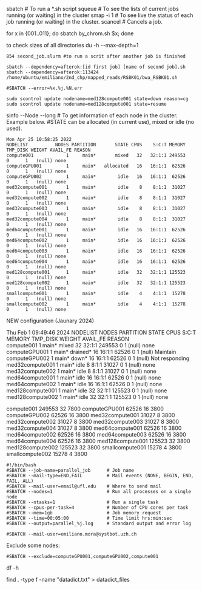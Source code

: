 sbatch # To run a *.sh script
squeue # To see the lists of current jobs running (or waiting) in the cluster
smap -i 1 # To see live the status of each job running (or waiting) in the cluster.
scancel # Cancels a job.

for x in {001..011}; do sbatch by_chrom.sh $x; done

to check sizes of all directories
du -h --max-depth=1

```
854 second_job.slurm #to run a scrit after another job is finished

sbatch --dependency=afterok:[id first job] [name of second job].sh
sbatch --dependency=afterok:113424 /home/ubuntu/emiliano/2nd_chp/mapped_reads/RSBK01/bwa_RSBK01.sh
```


```
#SBATCH --error=%x.%j.%N.err

sudo scontrol update nodename=med128compute001 state=down reason=cg
sudo scontrol update nodename=med128compute001 state=resume
```

sinfo --Node --long # To get information of each node in the cluster. Example below.
#STATE can be allocated (in current use), mixed or idle (no used).

```
Mon Apr 25 10:58:25 2022
NODELIST          NODES PARTITION       STATE CPUS    S:C:T MEMORY TMP_DISK WEIGHT AVAIL_FE REASON              
compute001            1     main*       mixed   32   32:1:1 249553        0      1   (null) none                
computeGPU001         1     main*   allocated   16   16:1:1  62526        0      1   (null) none                
computeGPU002         1     main*        idle   16   16:1:1  62526        0      1   (null) none                
med32compute001       1     main*        idle    8    8:1:1  31027        0      1   (null) none                
med32compute002       1     main*        idle    8    8:1:1  31027        0      1   (null) none                
med32compute003       1     main*        idle    8    8:1:1  31027        0      1   (null) none                
med32compute004       1     main*        idle    8    8:1:1  31027        0      1   (null) none                
med64compute001       1     main*        idle   16   16:1:1  62526        0      1   (null) none                
med64compute002       1     main*        idle   16   16:1:1  62526        0      1   (null) none                
med64compute003       1     main*        idle   16   16:1:1  62526        0      1   (null) none                
med64compute004       1     main*        idle   16   16:1:1  62526        0      1   (null) none                
med128compute001      1     main*        idle   32   32:1:1 125523        0      1   (null) none                
med128compute002      1     main*        idle   32   32:1:1 125523        0      1   (null) none                
smallcompute001       1     main*        idle    4    4:1:1  15278        0      1   (null) none                
smallcompute002       1     main*        idle    4    4:1:1  15278        0      1   (null) none
```

NEW configuration (Jaunary 2024)

Thu Feb  1 09:49:46 2024
NODELIST          NODES PARTITION       STATE CPUS    S:C:T MEMORY TMP_DISK WEIGHT AVAIL_FE REASON              
compute001            1     main*       mixed   32   32:1:1 249553        0      1   (null) none                
computeGPU001         1     main*    drained*   16   16:1:1  62526        0      1   (null) Maintain            
computeGPU002         1     main*       down*   16   16:1:1  62526        0      1   (null) Not responding      
med32compute001       1     main*        idle    8    8:1:1  31027        0      1   (null) none                
med32compute002       1     main*        idle    8    8:1:1  31027        0      1   (null) none                
med64compute001       1     main*        idle   16   16:1:1  62526        0      1   (null) none                
med64compute002       1     main*        idle   16   16:1:1  62526        0      1   (null) none                
med128compute001      1     main*        idle   32   32:1:1 125523        0      1   (null) none                
med128compute002      1     main*        idle   32   32:1:1 125523        0      1   (null) none

compute001
249553
32
7800
computeGPU001
62526
16
3800
computeGPU002
62526
16
3800
med32compute001
31027
8
3800
med32compute002
31027
8
3800
med32compute003
31027
8
3800
med32compute004
31027
8
3800
med64compute001
62526
16
3800
med64compute002
62526
16
3800
med64compute003
62526
16
3800
med64compute004
62526
16
3800
med128compute001
125523
32
3800
med128compute002
125523
32
3800
smallcompute001
15278
4
3800
smallcompute002
15278
4
3800


```
#!/bin/bash
#SBATCH --job-name=parallel_job      # Job name
#SBATCH --mail-type=END,FAIL         # Mail events (NONE, BEGIN, END, FAIL, ALL)
#SBATCH --mail-user=email@ufl.edu    # Where to send mail	
#SBATCH --nodes=1                    # Run all processes on a single node	
#SBATCH --ntasks=1                   # Run a single task		
#SBATCH --cpus-per-task=4            # Number of CPU cores per task
#SBATCH --mem=1gb                    # Job memory request
#SBATCH --time=00:05:00              # Time limit hrs:min:sec
#SBATCH --output=parallel_%j.log     # Standard output and error log

#SBATCH --mail-user=emiliano.mora@systbot.uzh.ch
```

Exclude some nodes:
```
#SBATCH --exclude=computeGPU001,computeGPU002,compute001
```

df -h

find . -type f -name "datadict.txt" > datadict_files
